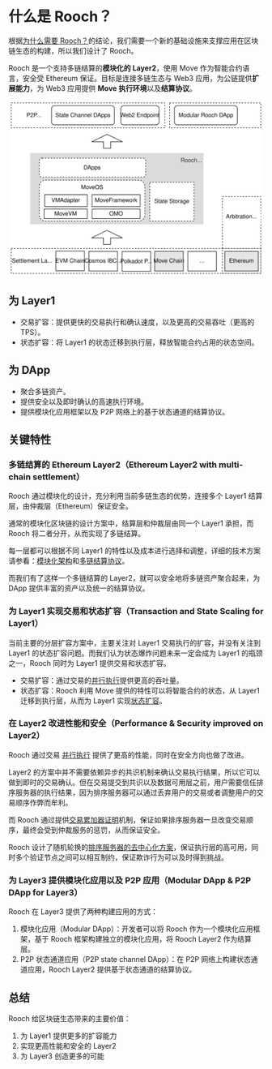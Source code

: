 # 什么是 Rooch？

根据[为什么需要 Rooch？](01-why-rooch.md)的结论，我们需要一个新的基础设施来支撑应用在区块链生态的构建，所以我们设计了 Rooch。

Rooch 是一个支持多链结算的**模块化的 Layer2**，使用 Move 作为智能合约语言，安全受 Ethereum 保证。目标是连接多链生态与 Web3 应用，为公链提供**扩展能力**，为 Web3 应用提供 **Move 执行环境**以及**结算协议**。

![overview](/static/diagram/rooch-overview.svg)
## 为 Layer1

* 交易扩容：提供更快的交易执行和确认速度，以及更高的交易吞吐（更高的 TPS）。
* 状态扩容：将 Layer1 的状态迁移到执行层，释放智能合约占用的状态空间。

## 为 DApp

* 聚合多链资产。
* 提供安全以及即时确认的高速执行环境。
* 提供模块化应用框架以及 P2P 网络上的基于状态通道的结算协议。

## 关键特性

### 多链结算的 Ethereum Layer2（Ethereum Layer2 with multi-chain settlement）

Rooch 通过模块化的设计，充分利用当前多链生态的优势，连接多个 Layer1 结算层，由仲裁层（Ethereum）保证安全。

通常的模块化区块链的设计方案中，结算层和仲裁层由同一个 Layer1 承担，而 Rooch 将二者分开，从而实现了多链结算。

每一层都可以根据不同 Layer1 的特性以及成本进行选择和调整，详细的技术方案请参看：[模块化架构](04-technology/01-modular-blockchain-architecture/index.md)和[多链结算协议](04-technology/01-modular-blockchain-architecture/01-multi-chain-settlement-protocol.md)。

而我们有了这样一个多链结算的 Layer2，就可以安全地将多链资产聚合起来，为 DApp 提供丰富的资产以及统一的结算协议。

### 为 Layer1 实现交易和状态扩容（Transaction and State Scaling for Layer1）

当前主要的分层扩容方案中，主要关注对 Layer1 交易执行的扩容，并没有关注到 Layer1 的状态扩容问题。而我们认为状态爆炸问题未来一定会成为 Layer1 的瓶颈之一，Rooch 同时为 Layer1 提供交易和状态扩容。

* 交易扩容：通过交易的[并行执行](04-technology/05-parallel-transaction-execution.md)提供更高的吞吐量。
* 状态扩容：Rooch 利用 Move 提供的特性可以将智能合约的状态，从 Layer1 迁移到执行层，从而为 Layer1 实现[状态扩容](04-technology/06-state-scaling.md)。

### 在 Layer2 改进性能和安全（Performance & Security improved on Layer2）

Rooch 通过交易 [并行执行](04-technology/05-parallel-transaction-execution.md) 提供了更高的性能，同时在安全方向也做了改进。

Layer2 的方案中并不需要依赖异步的共识机制来确认交易执行结果，所以它可以做到即时的交易确认。但在交易提交到共识以及数据可用层之前，用户需要信任排序服务器的执行结果，因为排序服务器可以通过丢弃用户的交易或者调整用户的交易顺序作弊而牟利。

而 Rooch 通过提供[交易累加器证明](04-technology/03-transaction-accumulator-proofs.md)机制，保证如果排序服务器一旦改变交易顺序，最终会受到仲裁服务的惩罚，从而保证安全。

Rooch 设计了随机轮换的[排序服务器的去中心化方案](04-technology/04-decentralized-validator-network.md)，保证执行层的高可用，同时多个验证节点之间可以相互制约，保证欺诈行为可以及时得到挑战。
### 为 Layer3 提供模块化应用以及 P2P 应用（Modular DApp & P2P DApp for Layer3）

Rooch 在 Layer3 提供了两种构建应用的方式：

1. 模块化应用（Modular DApp）：开发者可以将 Rooch 作为一个模块化应用框架，基于 Rooch 框架构建独立的模块化应用，将 Rooch Layer2 作为结算层。
2. P2P 状态通道应用（P2P state channel DApp）：在 P2P 网络上构建状态通道应用，Rooch Layer2 提供基于状态通道的结算协议。 

## 总结

Rooch 给区块链生态带来的主要价值：

1. 为 Layer1 提供更多的扩容能力
2. 实现更高性能和安全的 Layer2
3. 为 Layer3 创造更多的可能
